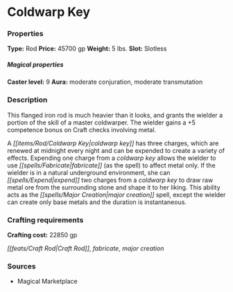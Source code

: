 ﻿---
Title: "Coldwarp Key"
Type: "Rod"
Price: "45700 gp"
Weight: "5 lbs."
Slot: "Slotless"
Caster level: "9"
Aura: "moderate conjuration, moderate transmutation"
Description: |
  "This flanged iron rod is much heavier than it looks, and grants the wielder a portion of the skill of a master coldwarper. The wielder gains a +5 competence bonus on Craft checks involving metal.
  A _coldwarp key_ has three charges, which are renewed at midnight every night and can be expended to create a variety of effects. Expending one charge from a _coldwarp key_ allows the wielder to use _fabricate_ (as the spell) to affect metal only. If the wielder is in a natural underground environment, she can expend two charges from a _coldwarp key_ to draw raw metal ore from the surrounding stone and shape it to her liking. This ability acts as the _major creation_ spell, except the wielder can create only base metals and the duration is instantaneous."
Crafting cost: "22850 gp"
Sources: "['Magical Marketplace']"
---

# Coldwarp Key

### Properties

**Type:** Rod **Price:** 45700 gp **Weight:** 5 lbs. **Slot:** Slotless

##### Magical properties

**Caster level:** 9 **Aura:** moderate conjuration, moderate transmutation

### Description

This flanged iron rod is much heavier than it looks, and grants the wielder a portion of the skill of a master coldwarper. The wielder gains a +5 competence bonus on Craft checks involving metal.

A _[[items/Rod/Coldwarp Key|coldwarp key]]_ has three charges, which are renewed at midnight every night and can be expended to create a variety of effects. Expending one charge from a _coldwarp key_ allows the wielder to use _[[spells/Fabricate|fabricate]]_ (as the spell) to affect metal only. If the wielder is in a natural underground environment, she can _[[spells/Expend|expend]]_ two charges from a _coldwarp key_ to draw raw metal ore from the surrounding stone and shape it to her liking. This ability acts as the _[[spells/Major Creation|major creation]]_ spell, except the wielder can create only base metals and the duration is instantaneous.

### Crafting requirements

**Crafting cost:** 22850 gp

_[[feats/Craft Rod|Craft Rod]]_, _fabricate_, _major creation_

### Sources

* Magical Marketplace
